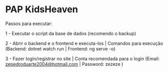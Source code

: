 # PAP KidsHeaven

Passos para executar:

1 - Executar o script da base de dados (recomendo o backup)

2 - Abrir o backend e o frontend e executa-los | Comandos para execução (Backend: dotnet watch run | Frontend: ng serve -o) 

3 - Fazer login/registrar no site | Conta recomendada para o login (Email: zepedroduarte2004@hotmail.com | Password: zezeze )
